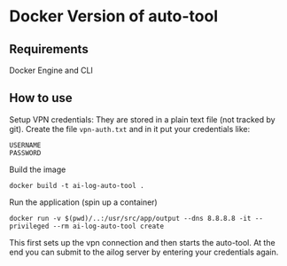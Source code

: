 # Docker Version of auto-tool

## Requirements
Docker Engine and CLI

## How to use

Setup VPN credentials:
They are stored in a plain text file (not tracked by git). Create the file `vpn-auth.txt` and in it put your credentials like:
```
USERNAME
PASSWORD
```

Build the image
```
docker build -t ai-log-auto-tool .
```

Run the application (spin up a container)
```
docker run -v $(pwd)/..:/usr/src/app/output --dns 8.8.8.8 -it --privileged --rm ai-log-auto-tool create
```

This first sets up the vpn connection and then starts the auto-tool. 
At the end you can submit to the ailog server by entering your credentials again.
